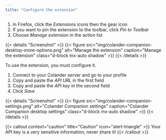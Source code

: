 ```yaml
---
title: "Configure the extension"
---
```

1. In Firefox, click the *Extensions* icons then the gear icon
2. If you want to pin the extension to the toolbar, click *Pin to Toolbar*
3. Choose *Manage extension* in the action list

{{< details "Screenshot" >}}
{{< figure src="img/colander-companion-desktop-more-options.png" alt="Manage the extension" caption="Manage the extension" class="d-block mx-auto shadow" >}}
{{< /details >}}

To use the extension, you must configure it. 
1. Connect to your Colander server and go to your profile
2. Copy and paste the *API URL* in the first field 
3. Copy and paste the *API key* in the second field 
4. Click *Save*

{{< details "Screenshot" >}}
{{< figure src="img/colander-companion-settings.png" alt="Colander Companion settings" caption="Colander Companion desktop settings" class="d-block mx-auto shadow" >}}
{{< /details >}}

{{< callout context="caution" title="Caution" icon="alert-triangle" >}}
Your API key is a very sensitive information, never share it!
{{< /callout >}}